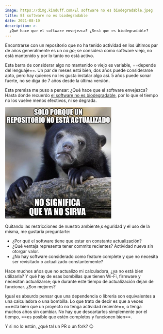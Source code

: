 ```yaml
---
image: https://dimg.kinduff.com/El software no es biodegradable.jpeg
title: El software no es biodegradable
date: 2021-08-10
description: >-
  ¿Qué hace que el software envejezca? ¿Será que es biodegradable?
---
```


Encontrarse con un repositorio que no ha tenido actividad en los últimos par de años generalmente es un *no go*; se considera como software viejo, no está mantenido y por lo tanto no está activo.

Esta barra de considerar algo no mantenido o viejo es variable, ==depende del lenguaje==. Un par de meses está bien, dos años puede considerarse apto, pero hay quienes no les gusta instalar algo así. 5 años puede sonar fuerte, no se diga de 7 años desde la última versión.

Esta premisa me puso a pensar: ¿Qué hace que el software envejezca? Hasta donde recuerdo [el software no es biodegradable](http://foros.cristalab.com/perdida-de-calidad-en-jpg-con-cada-visita-t53111), por lo que el tiempo no los vuelve menos efectivos, ni se degrada.

![](/assets/images/posts/biodegradabear.jpg)

Quitando las restricciones de nuestro ambiente,s eguridad y el uso de la misma, me gustaría preguntarte:

- ¿Por qué el software tiene que estar en constante actualización?
- ¿Qué ventaja representa tener commits recientes? Actividad nueva sin otorgar valor.
- ¿No hay software considerado como feature complete y que no necesita ser revisitado o actualizado constantemente?

Hace muchos años que no actualizo mi calculadora, ¿ya no está bien utilizarla? Y qué hay de esas bombillas que tienen Wi-Fi, firmware y necesitan actualizarse; que durante este tiempo de actualización dejan de funcionar. ¿Son mejores?

Igual es absurdo pensar que una dependencia o librería son equivalentes a una calculadora o una bombilla. Lo que trato de decir es que a veces ==está bien que un proyecto no tenga actividad reciente==, o tenga muchos años sin cambiar. No hay que descartarlos simplemente por el tiempo, ==es posible que estén completos y funcionen bien==.

Y si no lo están, ¿qué tal un PR o un fork? 😉
